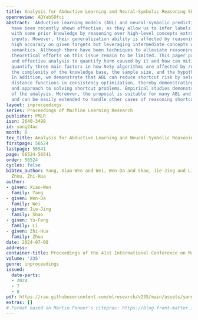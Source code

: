 ```yaml
---
title: Analysis for Abductive Learning and Neural-Symbolic Reasoning Shortcuts
openreview: AQYabSOfci
abstract: 'Abductive learning models (ABL) and neural-symbolic predictive models (NeSy)
  have been recently shown effective, as they allow us to infer labels that are consistent
  with some prior knowledge by reasoning over high-level concepts extracted from sub-symbolic
  inputs. However, their generalization ability is affected by reasoning shortcuts:
  high accuracy on given targets but leveraging intermediate concepts with unintended
  semantics. Although there have been techniques to alleviate reasoning shortcuts,
  theoretical efforts on this issue remain to be limited. This paper proposes a simple
  and effective analysis to quantify harm caused by it and how can mitigate it. We
  quantify three main factors in how NeSy algorithms are affected by reasoning shortcuts:
  the complexity of the knowledge base, the sample size, and the hypothesis space.
  In addition, we demonstrate that ABL can reduce shortcut risk by selecting specific
  distance functions in consistency optimization, thereby demonstrating its potential
  and approach to solving shortcut problems. Empirical studies demonstrate the rationality
  of the analysis. Moreover, the proposal is suitable for many ABL and NeSy algorithms
  and can be easily extended to handle other cases of reasoning shortcuts.'
layout: inproceedings
series: Proceedings of Machine Learning Research
publisher: PMLR
issn: 2640-3498
id: yang24ac
month: 0
tex_title: Analysis for Abductive Learning and Neural-Symbolic Reasoning Shortcuts
firstpage: 56524
lastpage: 56541
page: 56524-56541
order: 56524
cycles: false
bibtex_author: Yang, Xiao-Wen and Wei, Wen-Da and Shao, Jie-Jing and Li, Yu-Feng and
  Zhou, Zhi-Hua
author:
- given: Xiao-Wen
  family: Yang
- given: Wen-Da
  family: Wei
- given: Jie-Jing
  family: Shao
- given: Yu-Feng
  family: Li
- given: Zhi-Hua
  family: Zhou
date: 2024-07-08
address:
container-title: Proceedings of the 41st International Conference on Machine Learning
volume: '235'
genre: inproceedings
issued:
  date-parts:
  - 2024
  - 7
  - 8
pdf: https://raw.githubusercontent.com/mlresearch/v235/main/assets/yang24ac/yang24ac.pdf
extras: []
# Format based on Martin Fenner's citeproc: https://blog.front-matter.io/posts/citeproc-yaml-for-bibliographies/
---
```

